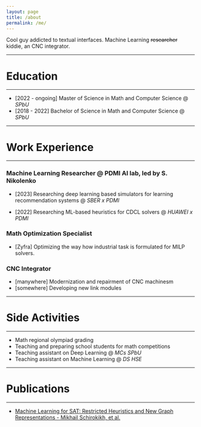 ```yaml
---
layout: page
title: /about
permalink: /me/
---
```


Cool guy addicted to textual interfaces.
Machine Learning ~~researcher~~ kiddie, an CNC integrator.

---
# Education
---
* [2022 - ongoing] Master of Science in Math and Computer Science @ *SPbU*
* [2018 - 2022] Bachelor of Science in Math and Computer Science @ *SPbU*

---
# Work Experience
---
### Machine Learning Researcher @ PDMI AI lab, led by S. Nikolenko
* [2023] Researching deep learning based simulators for 
		 learning recommendation systems @ *SBER x PDMI*

* [2022] Researching ML-based heuristics for CDCL solvers @ *HUAWEI x PDMI*

### Math Optimization Specialist
* [Zyfra] Optimizing the way how industrial task is formulated for MILP solvers.

### CNC Integrator
* [manywhere] Modernization and repairment of CNC machinesm
* [somewhere] Developing new link modules

---
# Side Activities
---
* Math regional olympiad grading
* Teaching and preparing school students for math competitions
* Teaching assistant on Deep Learning @ *MCs SPbU*
* Teaching assistant on Machine Learning @ *DS HSE*

---
# Publications
---
* [Machine Learning for SAT: Restricted Heuristics and New Graph Representations
		- Mikhail Schirokikh, et al.](https://arxiv.org/abs/2307.09141)
